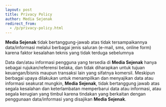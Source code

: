 ```yaml
---
layout: post
title: Privacy Policy
author: Media Sejenak
redirect_from:
  - /p/privacy-policy.html
---
```

<b>Media Sejenak</b> tidak bertanggung-jawab atas tidak tersampaikannya data/informasi melalui berbagai jenis saluran (e-mail, sms, online form) karena faktor kesalahan teknis yang tidak terduga sebelumnya

Data dan/atau informasi pengguna yang tersedia di <b>Media Sejenak</b> hanya sebagai rujukan/referensi belaka, dan tidak diharapkan untuk tujuan keuangan/bisnis maupun transaksi lain yang sifatnya komersil. Meskipun berbagai upaya dilakukan untuk menampilkan dan menyajikan data atau informasi seakurat mungkin, <b>Media Sejenak</b>, tidak bertanggung jawab atas segala kesalahan dan keterlambatan memperbarui data atau informasi, atau segala kerugian yang timbul karena tindakan yang berkaitan dengan penggunaan data/informasi yang disajikan <b>Media Sejenak</b>.
